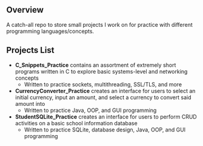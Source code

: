 ## Overview

A catch-all repo to store small projects I work on for practice with different programming languages/concepts.

## Projects List

- __C_Snippets_Practice__ contains an assortment of extremely short programs written in C to explore basic systems-level and networking concepts
  - Written to practice sockets, multithreading, SSL/TLS, and more
- __CurrencyConverter_Practice__ creates an interface for users to select an initial currency, input an amount, and select a currency to convert said amount into
  - Written to practice Java, OOP, and GUI programming
- __StudentSQLite_Practice__ creates an interface for users to perform CRUD activities on a basic school information database
  - Written to practice SQLite, database design, Java, OOP, and GUI programming

